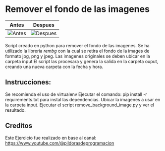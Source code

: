 # Remover el fondo de las imagenes
| Antes         | Despues       |
| ------------- |:-------------:|
| ![Antes](https://github.com/vhngroup/remove_background/blob/main/output/demo/before.png) | ![Despues](https://github.com/vhngroup/remove_background/blob/main/output/demo/before.png) | $1600 |

Script creado en python para remover el fondo de las imagenes.
Se ha utilizado la libreria *rembg* con la cual se retira el fondo de la images de formato jpg, png y jpeg.
Las imagenes originales se deben ubicar en la carpeta input
El script las procesara y genera la salida en la carpeta ouput, creando una nueva carpeta con la fecha y hora.

## Instrucciones:
Se recomienda el uso de virtualenv
Ejecutar el comando: pip install -r requirements.txt para instal las dependencias.
Ubicar la imagenes a usar en la carpeta input.
Ejecutar el script remove_background_image.py y ver el resultado.

## Creditos
Este Ejercicio fue realizado en base al canal: https://www.youtube.com/@pildorasdeprogramacion